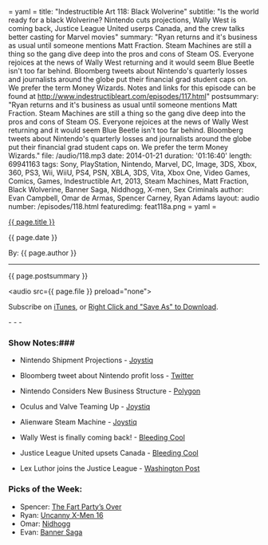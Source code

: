 = yaml =
title: "Indestructible Art 118: Black Wolverine"
subtitle: "Is the world ready for a black Wolverine? Nintendo cuts projections, Wally West is coming back, Justice League United userps Canada, and the crew talks better casting for Marvel movies"
summary: "Ryan returns and it's business as usual until someone mentions Matt Fraction. Steam Machines are still a thing so the gang dive deep into the pros and cons of Steam OS. Everyone rejoices at the news of Wally West  returning and it would seem Blue Beetle isn't too far behind. Bloomberg tweets about Nintendo's quarterly losses and journalists around the globe put their financial grad student caps on. We prefer the term Money Wizards. Notes and links for this episode can be found at http://www.indestructibleart.com/episodes/117.html"
postsummary: "Ryan returns and it's business as usual until someone mentions Matt Fraction. Steam Machines are still a thing so the gang dive deep into the pros and cons of Steam OS. Everyone rejoices at the news of Wally West  returning and it would seem Blue Beetle isn't too far behind. Bloomberg tweets about Nintendo's quarterly losses and journalists around the globe put their financial grad student caps on. We prefer the term Money Wizards."
file: /audio/118.mp3
date: 2014-01-21
duration: '01:16:40'
length: 69941163
tags: Sony, PlayStation, Nintendo, Marvel, DC, Image, 3DS, Xbox, 360, PS3, Wii, WiiU, PS4, PSN, XBLA, 3DS, Vita, Xbox One, Video Games, Comics, Games, Indestructible Art, 2013, Steam Machines, Matt Fraction, Black Wolverine, Banner Saga, Niddhogg, X-men, Sex Criminals
author: Evan Campbell, Omar de Armas, Spencer Carney, Ryan Adams
layout: audio
number: /episodes/118.html
featuredimg: feat118a.png
= yaml =

<a href="{{ page.url }}" class='postTitleLink'><p class='postTitle'>{{ page.title }}</p></a>
<p class='postPublished'>{{ page.date }}</p>
<p class='postAuthor'>By: {{ page.author }}</p>
<hr>

<p class='podcastSummary'>{{ page.postsummary }}</p>

<audio src={{ page.file }} preload="none"></audio>
<p class='subLinks'>Subscribe on <a href='http://bit.ly/iapodcast'>iTunes</a>, or <a href={{ page.file }}>Right Click and "Save As" to Download</a>.</p>
- - -

### Show Notes:###
* Nintendo Shipment Projections - [Joystiq](http://www.joystiq.com/2014/01/17/nintendo-revises-forecasts-projects-2-8m-wii-u-shipments-for-fi/)

* Bloomberg tweet about Nintendo profit loss - [Twitter](https://twitter.com/BloombergNews/status/424066327113125888)

* Nintendo Considers New Business Structure - [Polygon](http://www.polygon.com/2014/1/17/5319840/nintendo-considers-new-business-structure-in-wake-of-losses)

* Oculus and Valve Teaming Up - [Joystiq](http://www.joystiq.com/2014/01/17/valve-working-with-oculus-on-vr-no-plans-to-launch-in-house-rig/?ncid=rss_truncated)

* Alienware Steam Machine - [Joystiq](http://www.joystiq.com/2014/01/15/alienware-steam-machine-makes-contact-in-september/)

* Wally West is finally coming back! - [Bleeding Cool](http://www.bleedingcool.com/2014/01/14/wheres-wally-west-not-so-fast-flash-annual-3/)

* Justice League United upsets Canada - [Bleeding Cool](http://www.bleedingcool.com/2014/01/16/justice-league-united-0-makes-the-set-for-dc-comics-in-april-and-brings-along-adam-strange/)

* Lex Luthor joins the Justice League - [Washington Post](http://www.washingtonpost.com/national/in-dcs-justice-league-an-unlikely-leader/2014/01/17/96fe478a-7f3e-11e3-97d3-b9925ce2c57b_story.html)

### Picks of the Week: ###
* Spencer: [The Fart Party’s Over](http://narrative.ly/so-funny-it-hurts/the-fart-party-really-stinks/)
* Ryan: [Uncanny X-Men 16](http://marvel.com/comics/issue/48674/uncanny_x-men_2013_16)
* Omar: [Nidhogg](http://www.nidhogggame.com/)
* Evan: [Banner Saga](http://stoicstudio.com)
